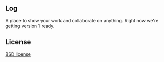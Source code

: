 ## Log
A place to show your work and collaborate on anything. Right now we're getting version 1 ready.

## License

[BSD license](http://opensource.org/licenses/bsd-license.php)
